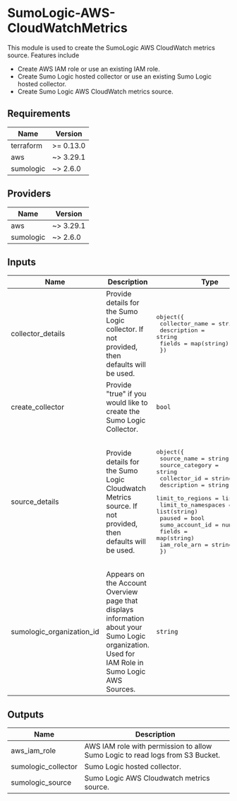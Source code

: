 # SumoLogic-AWS-CloudWatchMetrics

This module is used to create the SumoLogic AWS CloudWatch metrics source. Features include
- Create AWS IAM role or use an existing IAM role.
- Create Sumo Logic hosted collector or use an existing Sumo Logic hosted collector.
- Create Sumo Logic AWS CloudWatch metrics source.

## Requirements

| Name | Version |
|------|---------|
| terraform | >= 0.13.0 |
| aws | ~> 3.29.1 |
| sumologic | ~> 2.6.0 |

## Providers

| Name | Version |
|------|---------|
| aws | ~> 3.29.1 |
| sumologic | ~> 2.6.0 |

## Inputs

| Name | Description | Type | Default | Required |
|------|-------------|------|---------|:--------:|
| collector\_details | Provide details for the Sumo Logic collector. If not provided, then defaults will be used. | <pre>object({<br>    collector_name = string<br>    description    = string<br>    fields         = map(string)<br>  })</pre> | <pre>{<br>  "collector_name": "SumoLogic CloudWatch Metrics Collector <AWS Account Id>",<br>  "description": "This collector is created using Sumo Logic terraform AWS Cloudwatch metrics module to collect AWS cloudwatch metrics.",<br>  "fields": {}<br>}</pre> | no |
| create\_collector | Provide "true" if you would like to create the Sumo Logic Collector. | `bool` | n/a | yes |
| source\_details | Provide details for the Sumo Logic Cloudwatch Metrics source. If not provided, then defaults will be used. | <pre>object({<br>    source_name     = string<br>    source_category = string<br>    collector_id    = string<br>    description     = string<br>    limit_to_regions = list(string)<br>    limit_to_namespaces = list(string)<br>    paused               = bool<br>    sumo_account_id      = number<br>    fields               = map(string)<br>    iam_role_arn         = string<br>  })</pre> | <pre>{<br>  "collector_id": "",<br>  "description": "This source is created using Sumo Logic terraform AWS CloudWatch Metrics module to collect AWS Cloudwatch metrics.",<br>  "fields": {},<br>  "iam_role_arn": "",<br>  "limit_to_namespaces": [],<br>  "limit_to_regions": [],<br>  "paused": false,<br>  "source_category": "Labs/aws/cloudwatch/metrics",<br>  "source_name": "CloudWatch Metrics Source",<br>  "sumo_account_id": 926226587429<br>}</pre> | no |
| sumologic\_organization\_id | Appears on the Account Overview page that displays information about your Sumo Logic organization. Used for IAM Role in Sumo Logic AWS Sources. | `string` | n/a | yes |

## Outputs

| Name | Description |
|------|-------------|
| aws\_iam\_role | AWS IAM role with permission to allow Sumo Logic to read logs from S3 Bucket. |
| sumologic\_collector | Sumo Logic hosted collector. |
| sumologic\_source | Sumo Logic AWS Cloudwatch metrics source. |

